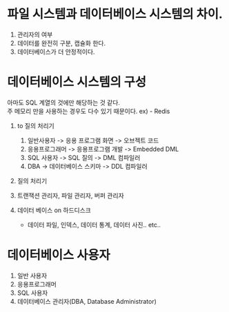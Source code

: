# 파일 시스템과 데이터베이스 시스템의 차이.
1. 관리자의 여부
2. 데이터를 완전히 구분, 캡슐화 한다.
3. 데이터베이스가 더 안정적이다.

# 데이터베이스 시스템의 구성
아마도 SQL 계열의 것에만 해당하는 것 같다.  
주 메모리 만을 사용하는 경우도 다수 있기 때문이다. ex) - Redis

1. to 질의 처리기
    1. 일반사용자 -> 응용 프로그램 화면 -> 오브젝트 코드
    2. 응용프로그래머 -> 응용프로그램 개발 -> Embedded DML
    3. SQL 사용자 -> SQL 질의 -> DML 컴파일러
    4. DBA -> 데이터베이스 스키마 -> DDL 컴파일러

2. 질의 처리기

3. 트랜잭션 관리자, 파일 관리자, 버퍼 관리자

4. 데이터 베이스 on 하드디스크
    - 데이터 파일, 인덱스, 데이터 통계, 데이터 사진.. etc..

# 데이터베이스 사용자
1. 일반 사용자
2. 응용프로그래머
3. SQL 사용자
4. 데이터베이스 관리자(DBA, Database Administrator)